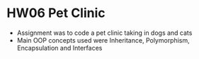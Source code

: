 # HW06 Pet Clinic

- Assignment was to code a pet clinic taking in dogs and cats
- Main OOP concepts used were Inheritance, Polymorphism, Encapsulation and Interfaces 
